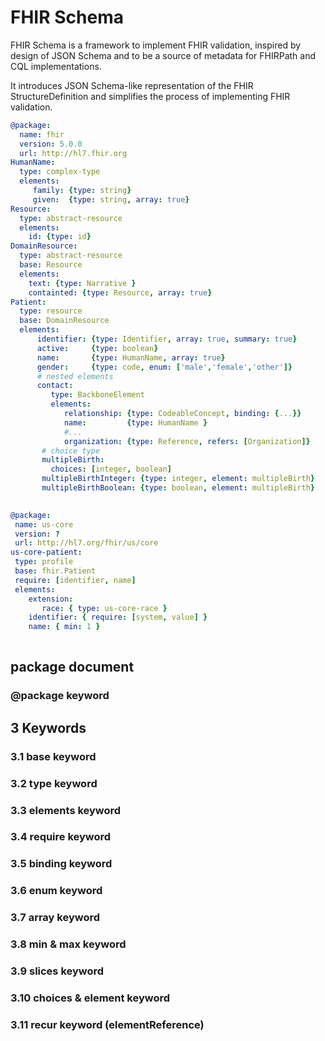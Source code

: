 # FHIR Schema

FHIR Schema is a framework to implement FHIR validation, 
inspired by design of JSON Schema and to be a source of metadata for FHIRPath and CQL implementations.


It introduces JSON Schema-like representation of the FHIR StructureDefinition
and simplifies the process of implementing FHIR validation.

```yaml
@package: 
  name: fhir
  version: 5.0.0
  url: http://hl7.fhir.org
HumanName:
  type: complex-type
  elements:
     family: {type: string}
     given:  {type: string, array: true}
Resource:
  type: abstract-resource
  elements:
    id: {type: id}
DomainResource:
  type: abstract-resource
  base: Resource
  elements:
    text: {type: Narrative }
    containted: {type: Resource, array: true}
Patient:
  type: resource
  base: DomainResource
  elements:
      identifier: {type: Identifier, array: true, summary: true}
      active:     {type: boolean}
      name:       {type: HumanName, array: true}
      gender:     {type: code, enum: ['male','female','other']}
      # nested elements
      contact:
         type: BackboneElement
         elements:
            relationship: {type: CodeableConcept, binding: {...}}
            name:         {type: HumanName }
            #...
            organization: {type: Reference, refers: [Organization]}
       # choice type
       multipleBirth:
         choices: [integer, boolean]
       multipleBirthInteger: {type: integer, element: multipleBirth}
       multipleBirthBoolean: {type: boolean, element: multipleBirth}
     
 ```
 
 ```yaml
@package: 
  name: us-core
  version: ?
  url: http://hl7.org/fhir/us/core
us-core-patient:
  type: profile
  base: fhir.Patient
  require: [identifier, name]
  elements:
     extension: 
        race: { type: us-core-race }
     identifier: { require: [system, value] }
     name: { min: 1 }
  
 ```
## package document

### @package keyword

## 3 Keywords

### 3.1 base keyword

### 3.2 type keyword

### 3.3 elements keyword

### 3.4 require keyword

### 3.5 binding keyword

### 3.6 enum keyword

### 3.7 array keyword

### 3.8 min & max keyword

### 3.9 slices keyword

### 3.10 choices & element keyword

### 3.11 recur keyword (elementReference)

